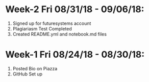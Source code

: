 # Week-2 Fri 08/31/18 - 09/06/18:
1. Signed up for futuresystems account
2. Plagiariasm Test Completed
3. Created README.yml and notebook.md files


# Week-1 Fri 08/24/18 - 08/30/18:

1. Posted Bio on Piazza
2. GitHub Set up
